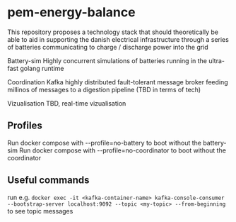 # pem-energy-balance

This repository proposes a technology stack that should theoretically be able to aid in supporting the danish electrical infrastructure through a series of batteries communicating to charge / discharge power into the grid

Battery-sim
Highly concurrent simulations of batteries running in the ultra-fast golang runtime

Coordination
Kafka highly distributed fault-tolerant message broker feeding millinos of messages to a digestion pipeline (TBD in terms of tech)

Vizualisation
TBD, real-time vizualisation

## Profiles

Run docker compose with --profile=no-battery to boot without the battery-sim
Run docker compose with --profile=no-coordinator to boot without the coordinator

## Useful commands

run e.g. `docker exec -it <kafka-container-name> kafka-console-consumer --bootstrap-server localhost:9092 --topic <my-topic> --from-beginning`
to see topic messages

